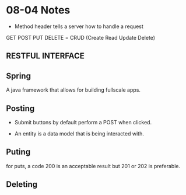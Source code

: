 # 08-04 Notes

+ Method header tells a server how to handle a request

GET POST PUT DELETE = CRUD (Create Read Update Delete)

## **RESTFUL INTERFACE**

## Spring
A java framework that allows for building fullscale apps.

## Posting

+ Submit buttons by default perform a POST when clicked.

+ An entity is a data model that is being interacted with.

## Puting

for puts, a code 200 is an acceptable result but 201 or 202 is preferable.

## Deleting

